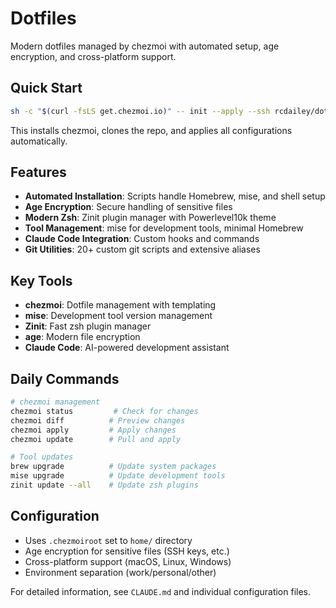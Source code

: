 # Dotfiles

Modern dotfiles managed by chezmoi with automated setup, age encryption, and cross-platform support.

## Quick Start

```bash
sh -c "$(curl -fsLS get.chezmoi.io)" -- init --apply --ssh rcdailey/dotfiles
```

This installs chezmoi, clones the repo, and applies all configurations automatically.

## Features

- **Automated Installation**: Scripts handle Homebrew, mise, and shell setup
- **Age Encryption**: Secure handling of sensitive files
- **Modern Zsh**: Zinit plugin manager with Powerlevel10k theme
- **Tool Management**: mise for development tools, minimal Homebrew
- **Claude Code Integration**: Custom hooks and commands
- **Git Utilities**: 20+ custom git scripts and extensive aliases

## Key Tools

- **chezmoi**: Dotfile management with templating
- **mise**: Development tool version management
- **Zinit**: Fast zsh plugin manager
- **age**: Modern file encryption
- **Claude Code**: AI-powered development assistant

## Daily Commands

```bash
# chezmoi management
chezmoi status         # Check for changes
chezmoi diff          # Preview changes
chezmoi apply         # Apply changes
chezmoi update        # Pull and apply

# Tool updates
brew upgrade          # Update system packages
mise upgrade          # Update development tools
zinit update --all    # Update zsh plugins
```

## Configuration

- Uses `.chezmoiroot` set to `home/` directory
- Age encryption for sensitive files (SSH keys, etc.)
- Cross-platform support (macOS, Linux, Windows)
- Environment separation (work/personal/other)

For detailed information, see `CLAUDE.md` and individual configuration files.
